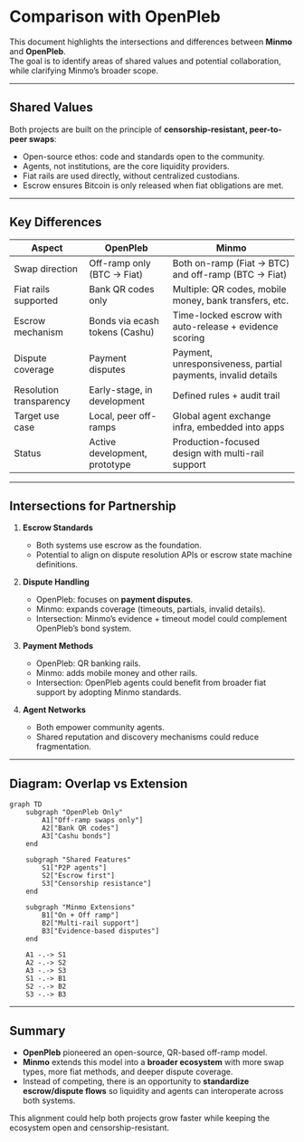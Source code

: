 # Comparison with OpenPleb

This document highlights the intersections and differences between **Minmo** and **OpenPleb**.  
The goal is to identify areas of shared values and potential collaboration, while clarifying Minmo’s broader scope.

---

## Shared Values

Both projects are built on the principle of **censorship-resistant, peer-to-peer swaps**:
- Open-source ethos: code and standards open to the community.  
- Agents, not institutions, are the core liquidity providers.  
- Fiat rails are used directly, without centralized custodians.  
- Escrow ensures Bitcoin is only released when fiat obligations are met.  

---

## Key Differences

| Aspect                   | OpenPleb                           | Minmo |
|---------------------------|-------------------------------------|-------|
| Swap direction            | Off-ramp only (BTC → Fiat)         | Both on-ramp (Fiat → BTC) and off-ramp (BTC → Fiat) |
| Fiat rails supported      | Bank QR codes only                 | Multiple: QR codes, mobile money, bank transfers, etc. |
| Escrow mechanism          | Bonds via ecash tokens (Cashu)     | Time-locked escrow with auto-release + evidence scoring |
| Dispute coverage          | Payment disputes                   | Payment, unresponsiveness, partial payments, invalid details |
| Resolution transparency   | Early-stage, in development        | Defined rules + audit trail |
| Target use case           | Local, peer off-ramps              | Global agent exchange infra, embedded into apps |
| Status                    | Active development, prototype      | Production-focused design with multi-rail support |

---

## Intersections for Partnership

1. **Escrow Standards**  
   - Both systems use escrow as the foundation.  
   - Potential to align on dispute resolution APIs or escrow state machine definitions.  

2. **Dispute Handling**  
   - OpenPleb: focuses on **payment disputes**.  
   - Minmo: expands coverage (timeouts, partials, invalid details).  
   - Intersection: Minmo’s evidence + timeout model could complement OpenPleb’s bond system.  

3. **Payment Methods**  
   - OpenPleb: QR banking rails.  
   - Minmo: adds mobile money and other rails.  
   - Intersection: OpenPleb agents could benefit from broader fiat support by adopting Minmo standards.  

4. **Agent Networks**  
   - Both empower community agents.  
   - Shared reputation and discovery mechanisms could reduce fragmentation.  

---

## Diagram: Overlap vs Extension

```mermaid
graph TD
    subgraph "OpenPleb Only"
        A1["Off-ramp swaps only"]
        A2["Bank QR codes"]
        A3["Cashu bonds"]
    end
    
    subgraph "Shared Features"
        S1["P2P agents"]
        S2["Escrow first"]
        S3["Censorship resistance"]
    end
    
    subgraph "Minmo Extensions"
        B1["On + Off ramp"]
        B2["Multi-rail support"]
        B3["Evidence-based disputes"]
    end
    
    A1 -.-> S1
    A2 -.-> S2
    A3 -.-> S3
    S1 -.-> B1
    S2 -.-> B2
    S3 -.-> B3
```

---

## Summary

- **OpenPleb** pioneered an open-source, QR-based off-ramp model.  
- **Minmo** extends this model into a **broader ecosystem** with more swap types, more fiat methods, and deeper dispute coverage.  
- Instead of competing, there is an opportunity to **standardize escrow/dispute flows** so liquidity and agents can interoperate across both systems.  

This alignment could help both projects grow faster while keeping the ecosystem open and censorship-resistant.
